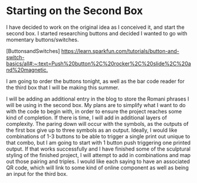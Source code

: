 # Starting on the Second Box  

I have decided to work on the original idea as I conceived it, and start the second box. I started researching buttons and decided I wanted to go with momentary buttons/switches.  

[ButtonsandSwitches] <https://learn.sparkfun.com/tutorials/button-and-switch-basics/all#:~:text=Push%20button%2C%20rocker%2C%20slide%2C%20and%20magnetic.>  

I am going to order the buttons tonight, as well as the bar code reader for the third box that I will be making this summer.  

I will be adding an additional entry in the blog to store the Romani phrases I will be using in the second box. My plans are to simplify what I want to do with the code to begin with, in order to ensure the project reaches some kind of completion. If there is time, I will add in additional layers of complexity. The paring down will occur with the symbols, as the outputs of the first box give up to three symbols as an output. Ideally, I would like combinations of 1-3 buttons to be able to trigger a single print out unique to that combo, but I am going to start with 1 button push triggering one printed output. If that works successfully and I have finished some of the sculptural styling of the finished project, I will attempt to add in combinations and map out those pairing and triples. I would like each saying to have an associated QR code, which will link to some kind of online component as well as being an input for the third box.  
